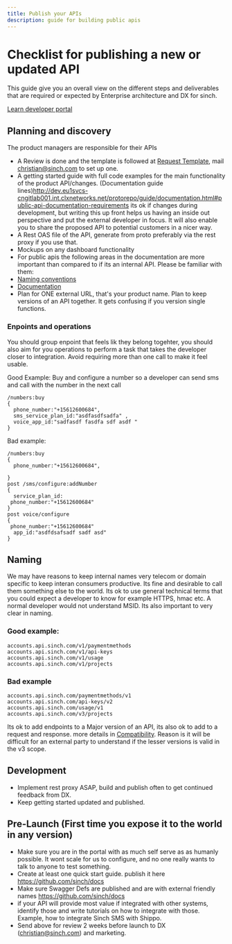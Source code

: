 ```yaml
---
title: Publish your APIs
description: guide for building public apis
---
```


# Checklist for publishing a new or updated API

This guide give you an overall view on the different steps and deliverables that are required or expected by Enterprise architecture and DX for sinch.

[Learn developer portal](/developer-portal/index)

## Planning and discovery

The product managers are responsible for their APIs

- A Review is done and the template is followed at [Request Template](https://confluence.clxnetworks.net/x/5RNAB), mail christian@sinch.com to set up one.
- A getting started guide with full code examples for the main functionality of the product API/changes. (Documentation guide lines)<http://dev.eu1svcs-cngitlab001.int.clxnetworks.net/protorepo/guide/documentation.html#public-api-documentation-requirements> its ok if changes during development, but writing this up front helps us having an inside out perspective and put the external developer in focus. It will also enable you to share the proposed API to potential customers in a nicer way.
- A Rest OAS file of the API, generate from proto preferably via the rest proxy if you use that.
- Mockups on any dashboard functionality
- For public apis the following areas in the documentation are more important than compared to if its an internal API. Please be familiar with them:
- [Naming conventions](http://dev.eu1svcs-cngitlab001.int.clxnetworks.net/protorepo/guide/naming-conventions.html)
- [Documentation](http://dev.eu1svcs-cngitlab001.int.clxnetworks.net/protorepo/guide/documentation.html#documentation)
- Plan for ONE external URL, that's your product name. Plan to keep versions of an API together. It gets confusing if you version single functions.

### Enpoints and operations

You should group enpoint that feels lik they belong togehter, you should also aim for you operations to perform a task that takes the developer closer to integration. Avoid requiring more than one call to make it feel usable.

Good Example:
Buy and configure a number so a developer can send sms and call with the number in the next call

```
/numbers:buy
{
  phone_number:"+15612600684",
  sms_service_plan_id:"asdfasdfsadfa" ,
  voice_app_id:"sadfasdf fasdfa sdf asdf "
}
```

Bad example:

```
/numbers:buy
{
  phone_number:"+15612600684",

}
post /sms/configure:addNumber
{
  service_plan_id:
 phone_number:"+15612600684"
}
post voice/configure
{
 phone_number:"+15612600684"
  app_id:"asdfdsafsadf sadf asd"
}
```

## Naming

We may have reasons to keep internal names very telecom or domain specific to keep interan consumers productive. Its fine and desirable to call them something else to the world. Its ok to use general technical terms that you could expect a developer to know for example HTTPS, hmac etc. A normal developer would not understand MSID. Its also important to very clear in naming.

### Good example:

```
accounts.api.sinch.com/v1/paymentmethods
accounts.api.sinch.com/v1/api-keys
accounts.api.sinch.com/v1/usage
accounts.api.sinch.com/v1/projects
```

### Bad example

```
accounts.api.sinch.com/paymentmethods/v1
accounts.api.sinch.com/api-keys/v2
accounts.api.sinch.com/usage/v1
accounts.api.sinch.com/v3/projects
```

Its ok to add endpoints to a Major version of an API, its also ok to add to a request and response. more details in [Compatibility](http://dev.eu1svcs-cngitlab001.int.clxnetworks.net/protorepo/guide/compatibility.html). Reason is it will be difficult for an external party to understand if the lesser versions is valid in the v3 scope.

## Development

- Implement rest proxy ASAP, build and publish often to get continued feedback from DX.
- Keep getting started updated and published.

## Pre-Launch (First time you expose it to the world in any version)

- Make sure you are in the portal with as much self serve as as humanly possible. It wont scale for us to configure, and no one really wants to talk to anyone to test something.
- Create at least one quick start guide. publish it here <https://github.com/sinch/docs>
- Make sure Swagger Defs are published and are with external friendly names <https://github.com/sinch/docs>
- if your API will provide most value if integrated with other systems, identify those and write tutorials on how to integrate with those. Example, how to integrate Sinch SMS with Shippo.
- Send above for review 2 weeks before launch to DX (christian@sinch.com) and marketing.

